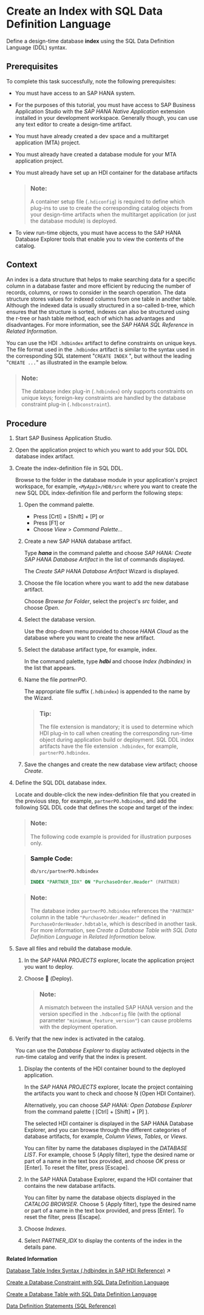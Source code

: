 <!-- loio90de80c89b034ac39731bff8269a9a18 -->

<link rel="stylesheet" type="text/css" href="../css/sap-icons.css"/>

# Create an Index with SQL Data Definition Language

Define a design-time database **index** using the SQL Data Definition Language \(DDL\) syntax.



<a name="loio90de80c89b034ac39731bff8269a9a18__prereq_wmq_cdt_sfb"/>

## Prerequisites

To complete this task successfully, note the following prerequisites:

-   You must have access to an SAP HANA system.
-   For the purposes of this tutorial, you must have access to SAP Business Application Studio with the *SAP HANA Native Application* extension installed in your development workspace. Generally though, you can use any text editor to create a design-time artifact.
-   You must have already created a dev space and a multitarget application \(MTA\) project.
-   You must already have created a database module for your MTA application project.
-   You must already have set up an HDI container for the database artifacts

    > ### Note:  
    > A container setup file \(`.hdiconfig`\) is required to define which plug-ins to use to create the corresponding catalog objects from your design-time artifacts when the multitarget application \(or just the database module\) is deployed.

-   To view run-time objects, you must have access to the SAP HANA Database Explorer tools that enable you to view the contents of the catalog.



## Context

An index is a data structure that helps to make searching data for a specific column in a database faster and more efficient by reducing the number of records, columns, or rows to consider in the search operation. The data structure stores values for indexed columns from one table in another table. Although the indexed data is usually structured in a so-called b-tree, which ensures that the structure is sorted, indexes can also be structured using the r-tree or hash table method, each of which has advantages and disadvantages. For more information, see the *SAP HANA SQL Reference* in *Related Information*.

You can use the HDI `.hdbindex` artifact to define constraints on unique keys. The file format used in the `.hdbindex` artifact is similar to the syntax used in the corresponding SQL statement "`CREATE INDEX` ", but without the leading "`CREATE ...`" as illustrated in the example below.

> ### Note:  
> The database index plug-in \(`.hdbindex`\) only supports constraints on unique keys; foreign-key constraints are handled by the database constraint plug-in \(`.hdbconstraint`\).



## Procedure

1.  Start SAP Business Application Studio.

2.  Open the application project to which you want to add your SQL DDL database index artifact.

3.  Create the index-definition file in SQL DDL.

    Browse to the folder in the database module in your application's project workspace, for example, <code><i class="varname">&lt;MyApp1&gt;</i>/HDB/src</code> where you want to create the new SQL DDL index-definition file and perform the following steps:

    1.  Open the command palette.

        -   Press  [Crtl\] + [Shift\] + [P\]  or
        -   Press [F1\] or
        -   Choose *View* \> *Command Palette...*

    2.  Create a new SAP HANA database artifact.

        Type ***hana*** in the command palette and choose *SAP HANA: Create SAP HANA Database Artifact* in the list of commands displayed.

        The *Create SAP HANA Database Artifact* Wizard is displayed.

    3.  Choose the file location where you want to add the new database artifact.

        Choose *Browse for Folder*, select the project's *src* folder, and choose *Open*.

    4.  Select the database version.

        Use the drop-down menu provided to choose *HANA Cloud* as the database where you want to create the new artifact.

    5.  Select the database artifact type, for example, index.

        In the command palette, type ***hdbi*** and choose *Index \(hdbindex\)* in the list that appears.

    6.  Name the file *partnerPO*.

        The appropriate file suffix \(`.hdbindex`\) is appended to the name by the Wizard.

        > ### Tip:  
        > The file extension is mandatory; it is used to determine which HDI plug-in to call when creating the corresponding run-time object during application build or deployment. SQL DDL index artifacts have the file extension `.hdbindex`, for example, `partnerPO.hdbindex`.

    7.  Save the changes and create the new database view artifact; choose *Create*.


4.  Define the SQL DDL database index.

    Locate and double-click the new index-definition file that you created in the previous step, for example, `partnerPO.hdbindex`, and add the following SQL DDL code that defines the scope and target of the index:

    > ### Note:  
    > The following code example is provided for illustration purposes only.

    > ### Sample Code:  
    > `db/src/partnerPO.hdbindex`
    > 
    > ```sql
    > INDEX "PARTNER_IDX" ON "PurchaseOrder.Header" (PARTNER)
    > ```

    > ### Note:  
    > The database index `partnerPO.hdbindex` references the `"PARTNER"` column in the table `"PurchaseOrder.Header"` defined in `PurchaseOrderHeader.hdbtable`, which is described in another task. For more information, see *Create a Database Table with SQL Data Definition Language* in *Related Information* below.

5.  Save all files and rebuild the database module.

    1.  In the *SAP HANA PROJECTS* explorer, locate the application project you want to deploy.

    2.  Choose <span class="FPA-icons"></span> \(Deploy\).

        > ### Note:  
        > A mismatch between the installed SAP HANA version and the version specified in the `.hdbconfig` file \(with the optional parameter `"minimmum_feature_version"`\) can cause problems with the deployment operation.


6.  Verify that the new index is activated in the catalog.

    You can use the *Database Explorer* to display activated objects in the run-time catalog and verify that the index is present.

    1.  Display the contents of the HDI container bound to the deployed application.

        In the *SAP HANA PROJECTS* explorer, locate the project containing the artifacts you want to check and choose <span class="SAP-icons-watt"></span> \(Open HDI Container\).

        Alternatively, you can choose *SAP HANA: Open Database Explorer* from the command palette \( [Ctrl\] + [Shift\] + [P\] \).

        The selected HDI container is displayed in the SAP HANA Database Explorer, and you can browse through the different categories of database artifacts, for example, *Column Views*, *Tables*, or *Views*.

        You can filter by name the databases displayed in the *DATABASE LIST*. For example, choose <span class="SAP-icons"></span> \(Apply filter\), type the desired name or part of a name in the text box provided, and choose *OK* press or [Enter\]. To reset the filter, press [Escape\].

    2.  In the SAP HANA Database Explorer, expand the HDI container that contains the new database artifacts.

        You can filter by name the database objects displayed in the *CATALOG BROWSER*. Choose <span class="SAP-icons"></span> \(Apply filter\), type the desired name or part of a name in the text box provided, and press [Enter\]. To reset the filter, press [Escape\].

    3.  Choose *Indexes*.

    4.  Select *PARTNER\_IDX* to display the contents of the index in the details pane.



**Related Information**  


[Database Table Index Syntax (.hdbindex in SAP HDI Reference)](https://help.sap.com/viewer/c2cc2e43458d4abda6788049c58143dc/2023_2_QRC/en-US/58fdf2d2ffae44b6a3dd0e9a3f5ae8c5.html "Transform a design-time index resource into an index on a database table.") :arrow_upper_right:

[Create a Database Constraint with SQL Data Definition Language](create-a-database-constraint-with-sql-data-definition-language-65b61c4.md "Define a design-time database constraint using the SQL Data Definition Language (DDL) syntax.")

[Create a Database Table with SQL Data Definition Language](create-a-database-table-with-sql-data-definition-language-879ce23.md "Define a design-time database table using the SQL Data Definition Language (DDL) syntax.")

[Data Definition Statements \(SQL Reference\)](https://help.sap.com/viewer/4fe29514fd584807ac9f2a04f6754767/latest/en-US/209ce8cd75191014bcd59c2b379a17c9.html)

